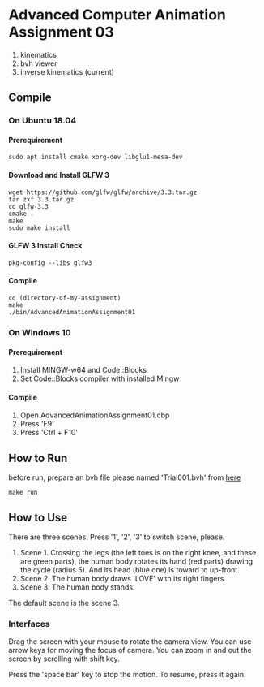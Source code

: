 # Advanced Computer Animation Assignment 03

1. kinematics
2. bvh viewer
3. inverse kinematics (current)

## Compile

### On Ubuntu 18.04

#### Prerequirement

```
sudo apt install cmake xorg-dev libglu1-mesa-dev
```

#### Download and Install GLFW 3

```
wget https://github.com/glfw/glfw/archive/3.3.tar.gz
tar zxf 3.3.tar.gz
cd glfw-3.3
cmake .
make
sudo make install
```

#### GLFW 3 Install Check

```
pkg-config --libs glfw3
```

#### Compile

```
cd (directory-of-my-assignment)
make
./bin/AdvancedAnimationAssignment01
```

### On Windows 10

#### Prerequirement

1. Install MINGW-w64 and Code::Blocks
2. Set Code::Blocks compiler with installed Mingw

#### Compile

1. Open AdvancedAnimationAssignment01.cbp
2. Press 'F9'
3. Press 'Ctrl + F10'

## How to Run

before run, prepare an bvh file please named 'Trial001.bvh' from [here](http://mrl.snu.ac.kr/courses/CourseAnimation/2014fall/MotionData.zip)

```
make run
```

## How to Use

There are three scenes. Press '1', '2', '3' to switch scene, please.

1. Scene 1. Crossing the legs (the left toes is on the right knee, and these are green parts), the human body rotates its hand (red parts) drawing the cycle (radius 5). And its head (blue one) is toward to up-front.
2. Scene 2. The human body draws 'LOVE' with its right fingers.
3. Scene 3. The human body stands.

The default scene is the scene 3.

### Interfaces

Drag the screen with your mouse to rotate the camera view.
You can use arrow keys for moving the focus of camera.
You can zoom in and out the screen by scrolling with shift key.

Press the 'space bar' key to stop the motion. To resume, press it again.
